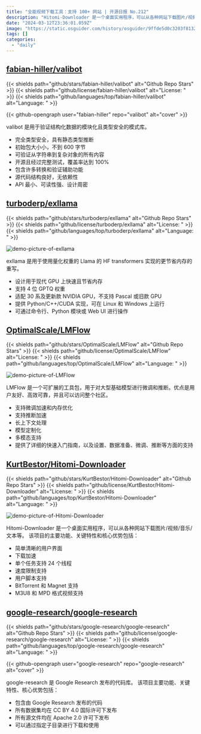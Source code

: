 ```yaml
---
title: "全能视频下载工具：支持 100+ 网站 | 开源日报 No.212"
description: "Hitomi-Downloader 是一个桌面实用程序，可以从各种网站下载图片/视频/音乐/文本等。"
date: "2024-03-12T23:36:01.059Z"
image: "https://static.osguider.com/history/osguider/9ffde5d0c3203f81320a0b825dec29fa.png"
tags: []
categories:
  - "daily"
---
```


## [fabian-hiller/valibot](https://github.com/fabian-hiller/valibot)

{{< shields path="github/stars/fabian-hiller/valibot" alt="Github Repo Stars" >}} {{< shields path="github/license/fabian-hiller/valibot" alt="License: " >}} {{< shields path="github/languages/top/fabian-hiller/valibot" alt="Language: " >}}

{{< github-opengraph user="fabian-hiller" repo="valibot" alt="cover" >}}

valibot 是用于验证结构化数据的模块化且类型安全的模式库。

- 完全类型安全，具有静态类型推断
- 初始包大小小，不到 600 字节
- 可验证从字符串到复杂对象的所有内容
- 开源且经过完整测试，覆盖率达到 100%
- 包含许多转换和验证辅助功能
- 源代码结构良好，无依赖性
- API 最小、可读性强、设计周密
  
## [turboderp/exllama](https://github.com/turboderp/exllama)

{{< shields path="github/stars/turboderp/exllama" alt="Github Repo Stars" >}} {{< shields path="github/license/turboderp/exllama" alt="License: " >}} {{< shields path="github/languages/top/turboderp/exllama" alt="Language: " >}}

![demo-picture-of-exllama](https://static.osguider.com/history/osguider/be3fe37fa26527b87275dd3b8fb2bc01.jpeg)

exllama 是用于使用量化权重的 Llama 的 HF transformers 实现的更节省内存的重写。

- 设计用于现代 GPU 上快速且节省内存
- 支持 4 位 GPTQ 权重
- 适配 30 系及更新款 NVIDIA GPU，不支持 Pascal 或旧款 GPU
- 提供 Python/C++/CUDA 实现，可在 Linux 和 Windows 上运行
- 可通过命令行、Python 模块或 Web UI 进行操作
  
## [OptimalScale/LMFlow](https://github.com/OptimalScale/LMFlow)

{{< shields path="github/stars/OptimalScale/LMFlow" alt="Github Repo Stars" >}} {{< shields path="github/license/OptimalScale/LMFlow" alt="License: " >}} {{< shields path="github/languages/top/OptimalScale/LMFlow" alt="Language: " >}}

![demo-picture-of-LMFlow](https://static.osguider.com/subject/github/OptimalScale/LMFlow/47e31b5050ad644714f91fd19145f189.png)

LMFlow 是一个可扩展的工具包，用于对大型基础模型进行微调和推断。优点是用户友好、高效可靠，并且可以访问整个社区。

- 支持微调加速和内存优化
- 支持推断加速
- 长上下文处理
- 模型定制化
- 多模态支持
- 提供了详细的快速入门指南，以及设置、数据准备、微调、推断等方面的支持
  
## [KurtBestor/Hitomi-Downloader](https://github.com/KurtBestor/Hitomi-Downloader)

{{< shields path="github/stars/KurtBestor/Hitomi-Downloader" alt="Github Repo Stars" >}} {{< shields path="github/license/KurtBestor/Hitomi-Downloader" alt="License: " >}} {{< shields path="github/languages/top/KurtBestor/Hitomi-Downloader" alt="Language: " >}}

![demo-picture-of-Hitomi-Downloader](https://static.osguider.com/subject/github/KurtBestor/Hitomi-Downloader/d791a6d294c42873029f24dc8af83b4f.gif)

Hitomi-Downloader 是一个桌面实用程序，可以从各种网站下载图片/视频/音乐/文本等。
该项目的主要功能、关键特性和核心优势包括：

- 简单清晰的用户界面
- 下载加速
- 单个任务支持 24 个线程
- 速度限制支持
- 用户脚本支持
- BitTorrent 和 Magnet 支持
- M3U8 和 MPD 格式视频支持
  
## [google-research/google-research](https://github.com/google-research/google-research)

{{< shields path="github/stars/google-research/google-research" alt="Github Repo Stars" >}} {{< shields path="github/license/google-research/google-research" alt="License: " >}} {{< shields path="github/languages/top/google-research/google-research" alt="Language: " >}}

{{< github-opengraph user="google-research" repo="google-research" alt="cover" >}}

google-research 是 Google Research 发布的代码库。
该项目主要功能、关键特性、核心优势包括：

- 包含由 Google Research 发布的代码
- 所有数据集均在 CC BY 4.0 国际许可下发布
- 所有源文件均在 Apache 2.0 许可下发布
- 可以通过指定子目录进行下载和使用
  
